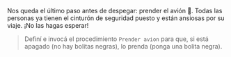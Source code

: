 Nos queda el último paso antes de despegar: prender el avión :star_struck:. Todas las personas ya tienen el cinturón de seguridad puesto y están ansiosas por su viaje. ¡No las hagas esperar!

> Definí e invocá el procedimiento `Prender avion` para que, si está apagado (no hay bolitas negras), lo prenda (ponga una bolita negra).
